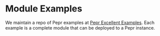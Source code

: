 # Module Examples

We maintain a repo of Pepr examples at [Pepr Excellent Examples](https://github.com/defenseunicorns/pepr-excellent-examples). Each example is a complete module that can be deployed to a Pepr instance.
